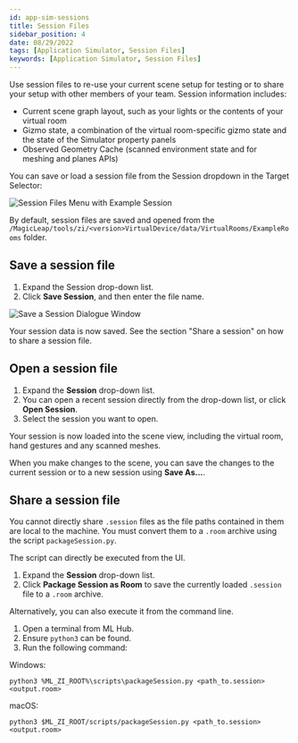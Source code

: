 ```yaml
---
id: app-sim-sessions
title: Session Files
sidebar_position: 4
date: 08/29/2022
tags: [Application Simulator, Session Files]
keywords: [Application Simulator, Session Files]
---
```



Use session files to re-use your current scene setup for testing or to share your setup with other members of your team. Session information includes:

- Current scene graph layout, such as your lights or the contents of your virtual room
- Gizmo state, a combination of the virtual room-specific gizmo state and the state of the Simulator property panels
- Observed Geometry Cache (scanned environment state and for meshing and planes APIs)

You can save or load a session file from the Session dropdown in the Target Selector:

![Session Files Menu with Example Session](/img/app-sim/sessions-menu.png)

By default, session files are saved and opened from the `/MagicLeap/tools/zi/<version>VirtualDevice/data/VirtualRooms/ExampleRooms` folder.

## Save a session file

1. Expand the Session drop-down list.
2. Click **Save Session**, and then enter the file name.

![Save a Session Dialogue Window](/img/app-sim/sessions-save.png)

Your session data is now saved. See the section "Share a session" on how to share a session file.

## Open a session file

1. Expand the **Session** drop-down list.
2. You can open a recent session directly from the drop-down list, or click **Open Session**.
3. Select the session you want to open.

Your session is now loaded into the scene view, including the virtual room, hand gestures and any scanned meshes.

When you make changes to the scene, you can save the changes to the current session or to a new session using **Save As...**.

## Share a session file

You cannot directly share `.session` files as the file paths contained in them are local to the machine. You must convert them to a `.room` archive using the script `packageSession.py`.

The script can directly be executed from the UI.

1. Expand the **Session** drop-down list.
2. Click **Package Session as Room** to save the currently loaded `.session` file to a `.room` archive.

Alternatively, you can also execute it from the command line.

1. Open a terminal from ML Hub.
2. Ensure `python3` can be found.
3. Run the following command:

Windows:

```shell
python3 %ML_ZI_ROOT%\scripts\packageSession.py <path_to.session> <output.room>
```
macOS:

```shell
python3 $ML_ZI_ROOT/scripts/packageSession.py <path_to.session> <output.room>
```

